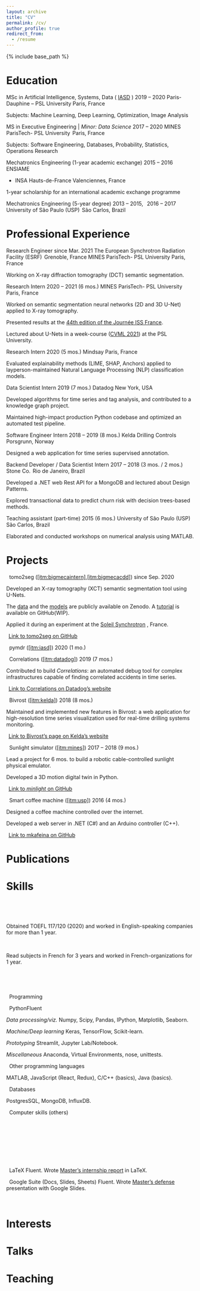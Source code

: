 ```yaml
---
layout: archive
title: "CV"
permalink: /cv/
author_profile: true
redirect_from:
  - /resume
---
```


{% include base_path %}

Education
=========

MSc in Artificial Intelligence, Systems, Data (
[IASD](https://www.lamsade.dauphine.fr/wp/iasd/en/) ) 2019 – 2020
Paris-Dauphine – PSL University Paris, France

Subjects: Machine Learning, Deep Learning, Optimization, Image Analysis

MS in Executive Engineering \| *Minor: Data Science* 2017 – 2020 MINES
ParisTech- PSL University  Paris, France

Subjects: Software Engineering, Databases, Probability, Statistics,
Operations Research

Mechatronics Engineering (1-year academic exchange) 2015 – 2016 ENSIAME
- INSA Hauts-de-France Valenciennes, France

1-year scholarship for an international academic exchange programme

Mechatronics Engineering (5-year degree) 2013 – 2015,   2016 – 2017
University of São Paulo (USP)  São Carlos, Brazil

Professional Experience
=======================

Research Engineer since Mar. 2021 The European Synchrotron Radiation
Facility (ESRF)  Grenoble, France MINES ParisTech- PSL University Paris,
France

Working on X-ray diffraction tomography (DCT) semantic segmentation.

Research Intern 2020 – 2021 (6 mos.) MINES ParisTech- PSL University 
Paris, France

Worked on semantic segmentation neural networks (2D and 3D U-Net)
applied to X-ray tomography.

Presented results at the [44th edition of the Journée ISS
France](http://www.cmm.mines-paristech.fr/~figliuzzi/iss.html).

Lectured about U-Nets in a week-course ([CVML
2021](https://bigmeca.minesparis.psl.eu/cvml-2021/)) at the PSL
University.

Research Intern 2020 (5 mos.) Mindsay Paris, France

Evaluated explainability methods (LIME, SHAP, Anchors) applied to
layperson-maintained Natural Language Processing (NLP) classification
models.

Data Scientist Intern 2019 (7 mos.) Datadog New York, USA

Developed algorithms for time series and tag analysis, and contributed
to a knowledge graph project.

Maintained high-impact production Python codebase and optimized an
automated test pipeline.

Software Engineer Intern 2018 – 2019 (8 mos.) Kelda Drilling Controls
Porsgrunn, Norway

Designed a web application for time series supervised annotation.

Backend Developer / Data Scientist Intern 2017 – 2018 (3 mos. / 2 mos.)
Stone Co.  Rio de Janeiro, Brazil

Developed a .NET web Rest API for a MongoDB and lectured about Design
Patterns.

Explored transactional data to predict churn risk with decision
trees-based methods.

Teaching assistant (part-time) 2015 (6 mos.) University of São Paulo
(USP)  São Carlos, Brazil

Elaborated and conducted workshops on numerical analysis using MATLAB.

Projects
========

  tomo2seg
(<a href="#itm:bigmecaintern" data-reference-type="ref" data-reference="itm:bigmecaintern">[itm:bigmecaintern]</a>,<a href="#itm:bigmecacdd" data-reference-type="ref" data-reference="itm:bigmecacdd">[itm:bigmecacdd]</a>)
since Sep. 2020

Developed an X-ray tomography (XCT) semantic segmentation tool using
U-Nets.

The [data](https://doi.org/10.5281/zenodo.4587827) and the
[models](https://doi.org/10.5281/zenodo.4601560) are publicly available
on Zenodo. A
[tutorial](https://github.com/joaopcbertoldo/gfpa66-volumes) is
available on GitHub(WIP).

Applied it during an experiment at the [Soleil
Synchrotron](https://www.synchrotron-soleil.fr/en) , France.

  [Link to tomo2seg on
GitHub](https://github.com/joaopcbertoldo/tomo2seg)

  pymdr
(<a href="#itm:iasd" data-reference-type="ref" data-reference="itm:iasd">[itm:iasd]</a>)
2020 (1 mo.)

  Correlations
(<a href="#itm:datadog" data-reference-type="ref" data-reference="itm:datadog">[itm:datadog]</a>)
2019 (7 mos.)

Contributed to build *Correlations*: an automated debug tool for complex
infrastructures capable of finding correlated accidents in time series.

  [Link to Correlations on Datadog’s
website](https://docs.datadoghq.com/dashboards/correlations/)

  Bivrost
(<a href="#itm:kelda" data-reference-type="ref" data-reference="itm:kelda">[itm:kelda]</a>)
2018 (8 mos.)

Maintained and implemented new features in Bivrost: a web application
for high-resolution time series visualization used for real-time
drilling systems monitoring.

  [Link to Bivrost’s page on Kelda’s
website](https://www.kelda.no/products/bivrost-cloud-portal/)

  Sunlight simulator
(<a href="#itm:mines" data-reference-type="ref" data-reference="itm:mines">[itm:mines]</a>)
2017 – 2018 (9 mos.)

Lead a project for 6 mos. to build a robotic cable-controlled sunlight
physical emulator.

Developed a 3D motion digital twin in Python.

  [Link to *minlight* on
GitHub](https://github.com/joaopcbertoldo/minlight)

  Smart coffee machine
(<a href="#itm:usp" data-reference-type="ref" data-reference="itm:usp">[itm:usp]</a>)
2016 (4 mos.)

Designed a coffee machine controlled over the internet.

Developed a web server in .NET (C\#) and an Arduino controller (C++).

  [Link to mkafeina on
GitHub](https://github.com/joaopcbertoldo/Mkafeina)

Publications
============

Skills
======

 

 

Obtained TOEFL 117/120 (2020) and worked in English-speaking companies
for more than 1 year.

 

Read subjects in French for 3 years and worked in French-organizations
for 1 year.

 

 

  Programming

  PythonFluent

*Data processing/viz.* Numpy, Scipy, Pandas, IPython, Matplotlib,
Seaborn.

*Machine/Deep learning* Keras, TensorFlow, Scikit-learn.

*Prototyping* Streamlit, Jupyter Lab/Notebook.

*Miscellaneous* Anaconda, Virtual Environments, nose, unittests.

  Other programming languages

MATLAB, JavaScript (React, Redux), C/C++ (basics), Java (basics).

  Databases

PostgresSQL, MongoDB, InfluxDB.

  Computer skills (others)

 

 

 

 

  LaTeX Fluent. Wrote [Master’s internship
report](https://joaopcbertoldo.github.io/files/mindsay.report.pdf) in
LaTeX.

  Google Suite (Docs, Slides, Sheets) Fluent. Wrote [Master’s
defense](https://joaopcbertoldo.github.io/files/mindsay.soutenance.pdf)
presentation with Google Slides.

 

Interests
=========

Talks
=====

Teaching
========
